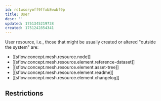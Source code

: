 ```yaml
---
id: rc1wsoryoff9ffxb8wwbf9p
title: User
desc: ''
updated: 1751345219738
created: 1751242854341
---
```


User resource, i.e., those that might be usually created or altered "outside the system" are:

- [[sflow.concept.mesh.resource.node]]
- [[sflow.concept.mesh.resource.element.reference-dataset]]
- [[sflow.concept.mesh.resource.element.asset-tree]]
- [[sflow.concept.mesh.resource.element.readme]]
- [[sflow.concept.mesh.resource.element.changelog]]

## Restrictions

